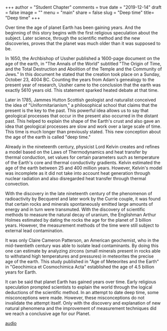 +++
author = "Student Chapter"
comments = true
date = "2019-12-14"
draft = false
image = ""
menu = "main"
share = false
slug = "Deep time"
title= "Deep time"
+++

Over time the age of planet Earth has been gaining years. And the beginning of this story begins with the first religious speculation about the subject. Later science, through the scientific method and the new discoveries, proves that the planet was much older than it was supposed to be.

In 1650, the Archbishop of Ussher published a 1600-page document on the age of the earth, in "The Annals of the World" subtitled "The Origin of Time, and the Total Destruction and Abolition of the Temple and the Community of Jews." In this document he stated that the creation took place on a Sunday, October 23, 4004 BC. Counting the years from Adam's genealogy to the present year of research, Ussher came to the conclusion that the earth was exactly 5610 years old. This statement sparked heated debate at that time.

Later in 1785, Jammes Hutton Scottish geologist and naturalist conceived the idea of ​​"Uniformitarianism," a philosophical school that claims that the present is the key to the past. This powerful idea allows us to say that geological processes that occur in the present also occurred in the distant past. This helped to explain the shape of the Earth's crust and also gave an idea that geological processes are slow and work over a large scale of time. This time is much longer than previously stated. This new conception about the age of the earth is called "deep time."

Already in the nineteenth century, physicist Lord Kelvin creates and refines a model based on the Laws of Thermodynamics and heat transfer by thermal conduction, set values ​​for certain parameters such as temperature of the Earth's core and thermal conductivity gradients. Kelvin estimated the age of the earth between 25 and 400 million years. However, Kelvin's model was incomplete as it did not take into account heat generation through nuclear radiation and also disregarded heat transfer through thermal convection.

With the discovery in the late nineteenth century of the phenomenon of radioactivity by Becquerel and later work by the Currie couple, it was found that certain rocks and minerals spontaneously emitted large amounts of energy and in turn were transmuted. With the discovery of scientific methods to measure the natural decay of uranium, the Englishman Arthur Holmes estimated by dating the rocks the age for the planet of 3 billion years. However, the measurement methods of the time were still subject to external lead contamination.

It was only Claire Cameron Patterson, an American geochemist, who in the mid-twentieth century was able to isolate lead contaminants. By doing this one can estimate by analyzing zircons (small minerals present in rocks able to withstand high temperatures and pressures) in meteorites the precise age of the earth. This study published in "Age of Meteorites and the Earth" in "Geochimica et Cosmochimica Acta" established the age of 4.5 billion years for Earth.

It can be said that planet Earth has gained years over time. Early religious speculation prompted scientists to explain the world through the logical deductions of the scientific method. In an attempt to date deep time, some misconceptions were made. However, these misconceptions do not invalidate the attempt itself. Only with the discovery and explanation of new natural phenomena and the improvement of measurement techniques did we reach a conclusive age for our Planet.


[audio](http://www.on.br/media/com_podcastmanager/dtin/2018-11-21_CR_VictorCarreira.mp3)
